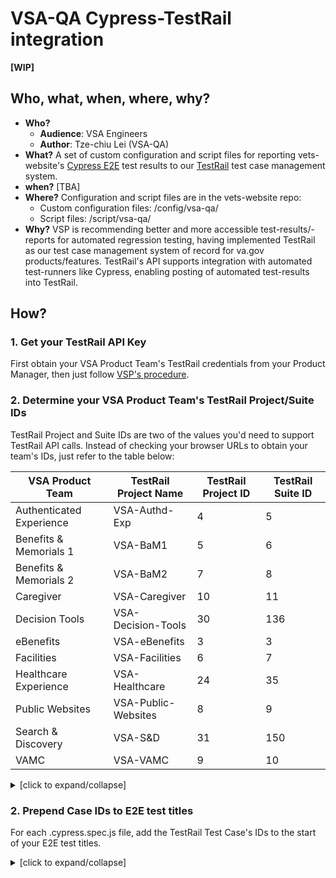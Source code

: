 # VSA-QA Cypress-TestRail integration

**[WIP]**

## Who, what, when, where, why?

- **Who?**
  - **Audience**: VSA Engineers
  - **Author**: Tze-chiu Lei (VSA-QA)
- **What?**
  A set of custom configuration and script files for reporting vets-website's [Cypress E2E](https://github.com/department-of-veterans-affairs/va.gov-team/tree/master/platform/testing/end-to-end) test results to our [TestRail](https://github.com/department-of-veterans-affairs/va.gov-team/tree/master/platform/quality-assurance/testrail) test case management system.
- **when?**
  [TBA]
- **Where?**
  Configuration and script files are in the vets-website repo:
  - Custom configuration files: /config/vsa-qa/
  - Script files: /script/vsa-qa/
- **Why?**
  VSP is recommending better and more accessible test-results/-reports for automated regression testing, having implemented TestRail as our test case management system of record for va.gov products/features.  TestRail's API supports integration with automated test-runners like Cypress, enabling posting of automated test-results into TestRail.

## How?

### 1. Get your TestRail API Key

First obtain your VSA Product Team's TestRail credentials from your Product Manager, then just follow [VSP's procedure](https://github.com/department-of-veterans-affairs/va.gov-team/blob/master/platform/quality-assurance/e2e-testing/cypress-testrail-reporter-config.md#testrail-api-key).

### 2. Determine your VSA Product Team's TestRail Project/Suite IDs

TestRail Project and Suite IDs are two of the values you'd need to support TestRail API calls.  Instead of checking your browser URLs to obtain your team's IDs, just refer to the table below:

| VSA Product Team  | TestRail Project Name | TestRail Project ID | TestRail Suite ID |
| ------------- | ------------- | ------------- | ------------- |
| Authenticated Experience | VSA-Authd-Exp  | 4  | 5 |
| Benefits & Memorials 1 | VSA-BaM1  | 5  | 6 |
| Benefits & Memorials 2 | VSA-BaM2  | 7  | 8 |
| Caregiver | VSA-Caregiver | 10  | 11 |
| Decision Tools  | VSA-Decision-Tools | 30 | 136 |
| eBenefits | VSA-eBenefits | 3 | 3 |
| Facilities | VSA-Facilities | 6 | 7 |
| Healthcare Experience | VSA-Healthcare | 24 | 35 |
| Public Websites | VSA-Public-Websites | 8 | 9 |
| Search & Discovery | VSA-S&D | 31 | 150 |
| VAMC | VSA-VAMC | 9 | 10 |

<details><summary>[click to expand/collapse]</summary>

### 3. Scaffold your TestRail Test Cases

1. Go to your TestRail Project > Test Cases tab.  In the right panel, you'll see all existing test-case Sections and Sub-sections, which are "folders" or "groups" of related test cases.
1. If you don't see an existing root-level Section for your Product, create a root-level Section for it.
1. Under your **<Product>** Section, create a Sub-section named **Automated**.
1. Under your **Automated** Sub-section, create further Sub-sections if your Product's complex and your have many Cypress tests for it.  For an online form, maybe create a Sub-section each for the landing page, form-intro page, each form-chapter/-page, and the confirmation page.
1. Under each of your Sub-sections, add a test case for each Cypress test (`it('...', () => {...})`), selecting **Automated** for the case Type.

#### TestRail Group IDs

Other values you'd need are your TestRail test cases' Section or Group IDs, which will be explained below in the procedure.  Because of how our TestRail test cases are organized, there's a "trick" to finding the relevant ID(s) for your planned Cypress test runs.

1. Go to your Team's TestRail Project [get project-name or direct project link from your PM].
1. If you haven't yet, Add a root-level Section named **Automated**.  Then, under this new Section, create a Sub-section named after your product (e.g., **Debt Letters**). [See TestRail docs on Sections.]
1. Within **Automated** sectionCreate Test Cases corresponding to your product's E2E tests, one Case for each test (`it('...', () => {...})`) within each .cypress.spec.js file, setting it's Type to **Automated**. No need to create any Steps inside the Case -- these Cases are merely TestRail "stubs" for associating your E2E test results.
</details>

### 2. Prepend Case IDs to E2E test titles

For each .cypress.spec.js file, add the TestRail Test Case's IDs to the start of your E2E test titles.

<details><summary>[click to expand/collapse]</summary>

1. In your code-editor, open your .cypress.spec.js file.
2. At the beginning of each test-title (`it('my-test-title', () => {})`), type **C**, and then the **ID** of the corresponding TestRail Test Case you scaffolded.  E.g., your Cypress test title `it('renders Learn More link', () => {...})` has a corresponding TestRail test case with ID 1059, so prepend "C1059 " to your Cypress test title -- `it('C0159 renders Learn More link'), () => {...})` 

</details>

